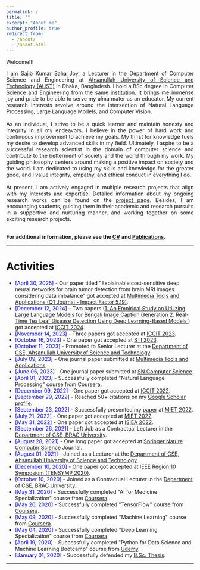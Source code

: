 ```yaml
---
permalink: /
title: ""
excerpt: "About me"
author_profile: true
redirect_from: 
  - /about/
  - /about.html
---
```


Welcome!!!

<div style="text-align: justify"> 

I am Sajib Kumar Saha Joy, a Lecturer in the Department of Computer Science and Engineering at <a href="http://aust.edu/">Ahsanullah University of Science and Technology (AUST)</a> in Dhaka, Bangladesh. I hold a BSc degree in Computer Science and Engineering from the same <a href="https://www.aust.edu/cse">institution</a>. It brings me immense joy and pride to be able to serve my alma mater as an educator. My current research interests revolve around the intersection of Natural Language Processing, Large Language Models, and Computer Vision.
<br /><br />
As an individual, I strive to be a quick learner and maintain honesty and integrity in all my endeavors. I believe in the power of hard work and continuous improvement to achieve my goals. My thirst for knowledge fuels my desire to develop advanced skills in my field. Ultimately, I aspire to be a successful research scientist in the domain of computer science and contribute to the betterment of society and the world through my work. My guiding philosophy centers around making a positive impact on society and the world. I am dedicated to using my skills and knowledge for the greater good, and I value integrity, empathy, and ethical conduct in everything I do. 
<br /><br />
At present, I am actively engaged in multiple research projects that align with my interests and expertise. Detailed information about my ongoing research works can be found on the <a href="https://sajib-kumar.github.io/projects/">project page</a>. Besides, I am encouraging students, guiding them in their academic and research pursuits in a supportive and nurturing manner, and working together on some exciting research projects.
<br /><br/></div>


**For additional information, please see the [CV](https://sajib-kumar.github.io/cv/) and [Publications](https://sajib-kumar.github.io/publications/).**

-----------


# Activities 
* <span style="color:Blue"> [April 30, 2025] </span> - Our paper titled "Explainable cost-sensitive deep neural networks for brain tumor detection from brain MRI images considering data imbalance" got accepted at [Multimedia Tools and Applications (Q1 Journal - Impact Factor 5.19)](https://link.springer.com/journal/11042).
* <span style="color:Blue"> [December 12, 2024] </span> - Two papers ([1. An Empirical Study on Utilizing Large Language Models for Bengali Image Caption Generation](https://www.researchgate.net/profile/Muhammad-Azmain-Mahtab/publication/387295591_An_Empirical_Study_on_Utilizing_Large_Language_Models_for_Bengali_Image_Caption_Generation/links/6766916f894c552085225b8f/An-Empirical-Study-on-Utilizing-Large-Language-Models-for-Bengali-Image-Caption-Generation.pdf) [2. Real-Time Tea Leaf Disease Detection Using Deep
Learning-Based Models
](https://www.researchgate.net/profile/Ashiqul-Islam-6/publication/387501552_Real-Time_Tea_Leaf_Disease_Detection_Using_Deep_Learning-Based_Models/links/6770f54e894c55208531749f/Real-Time-Tea-Leaf-Disease-Detection-Using-Deep-Learning-Based-Models.pdf)) got accepted at [ICCIT 2024](https://iccit.org.bd/2024/). 
* <span style="color:Blue"> [November 14, 2023] </span> - Three papers got accepted at [ICCIT 2023](https://iccit.org.bd/2023/).
* <span style="color:Blue"> [October 16, 2023] </span> - One paper got accepted at [STI 2023](https://sti.green.edu.bd/).
* <span style="color:Blue"> [October 11, 2023] </span> - Promoted to Senior Lecturer at the [Department of CSE, Ahsanullah University of Science and Technology](http://aust.edu/cse).
* <span style="color:Blue"> [July 09, 2023] </span> - One journal paper submitted at [Multimedia Tools and Applications](https://scholar.google.com/citations?view_op=view_citation&hl=en&user=yt2n7sMAAAAJ&citation_for_view=yt2n7sMAAAAJ:W7OEmFMy1HYC).
* <span style="color:Blue"> [June 06, 2023] </span> - One journal paper submitted at [SN Computer Science](https://www.researchsquare.com/article/rs-3047442/v1).
* <span style="color:Blue"> [April 01, 2023]  </span> - Successfully completed "Natural Language Processing" course from [Coursera](https://www.coursera.org/account/accomplishments/specialization/certificate/KCGEZKB3RV6P).
* <span style="color:Blue"> [December 09, 2022] </span> - One paper got accepted at [ICCIT 2022](https://iccit.org.bd/2022/).
* <span style="color:Blue"> [September 29, 2022] </span> - Reached 50+ citations on my [Google Scholar profile](https://scholar.google.com/citations?user=yt2n7sMAAAAJ&hl=en).
* <span style="color:Blue"> [September 23, 2022] </span> - Successfully presented my [paper](https://sajib-kumar.github.io/images/MIET_Presentation_Certificate.jpg) at [MIET 2022](https://confmiet.org/).
* <span style="color:Blue"> [July 21, 2022] </span> - One paper got accepted at [MIET 2022](https://confmiet.org/).
* <span style="color:Blue"> [May 31, 2022] </span> - One paper got accepted at [ISIEA 2022](https://www.isiea.asia/).
* <span style="color:Blue"> [September 26, 2021] </span> - Left Job as a Contractual Lecturer in the [Department of CSE, BRAC University](https://www.bracu.ac.bd/).
* <span style="color:Blue"> [August 28, 2021] </span> - One long paper got accepted at [Springer Nature Computer Science](https://link.springer.com/article/10.1007/s42979-021-00823-1) Journal.
* <span style="color:Blue"> [August 01, 2021] </span> - Joined as a Lecturer at the [Department of CSE, Ahsanullah University of Science and Technology](http://aust.edu/).
* <span style="color:Blue"> [December 10, 2020] </span> - One paper got accepted at [IEEE Region 10 Symposium (TENSYMP 2020)](http://tensymp2020.com/).
* <span style="color:Blue"> [October 10, 2020] </span> - Joined as a Contractual Lecturer in the [Department of CSE, BRAC University](https://www.bracu.ac.bd/).
* <span style="color:Blue"> [May 31, 2020]  </span> - Successfully completed "AI for Medicine Specialization" course from [Coursera](https://www.coursera.org/account/accomplishments/specialization/certificate/FHX3EU8HQG2R).
* <span style="color:Blue"> [May 20, 2020]  </span> - Successfully completed "TensorFlow" course from [Coursera](https://www.coursera.org/account/accomplishments/specialization/certificate/ZN95B27PA69F).
* <span style="color:Blue"> [May 09, 2020]  </span> - Successfully completed "Machine Learning" course from [Coursera](https://www.coursera.org/account/accomplishments/certificate/654LDH72BX42).
* <span style="color:Blue"> [May 04, 2020]  </span> - Successfully completed "Deep Learning Specialization" course from [Coursera](https://www.coursera.org/account/accomplishments/specialization/certificate/MZCAWDWGUMMJ).
* <span style="color:Blue"> [April 19, 2020]  </span> - Successfully completed "Python for Data Science and Machine Learning Bootcamp" course from [Udemy](https://www.udemy.com/certificate/UC-4f563eab-68da-4d95-a72d-06f4357dde21).
* <span style="color:Blue"> [January 01, 2020]  </span> - Successfully defended my [B.Sc. Thesis](https://sajib-kumar.github.io/files/B.Sc._Thesis.pdf). 

<script type="text/javascript" src="//rf.revolvermaps.com/0/0/8.js?i=52vxgbx02tg&amp;m=0&amp;c=ff0000&amp;cr1=ffffff&amp;f=arial&amp;l=33" async="async"></script>
-----------

